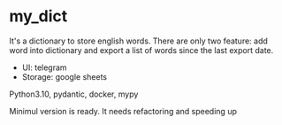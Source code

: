 # my_dict
It's a dictionary to store english words. There are only two feature: add word into dictionary and export a list of words since the last export date.

- UI: telegram
- Storage: google sheets

Python3.10, pydantic, docker, mypy

Minimul version is ready. It needs refactoring and speeding up
